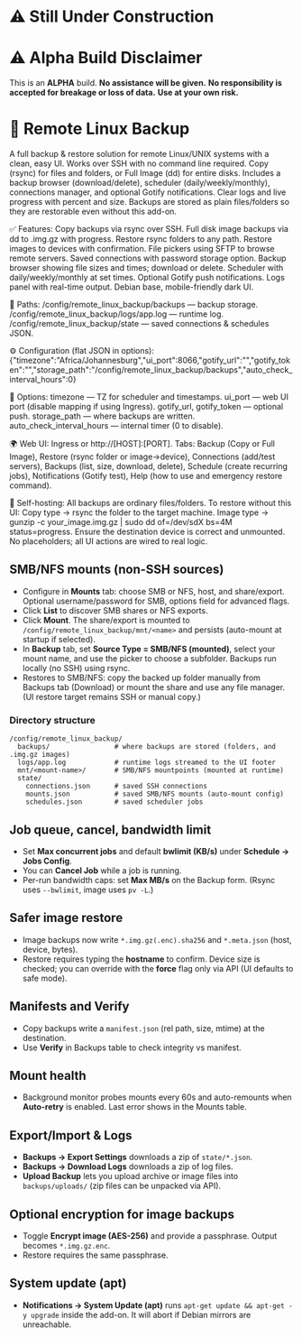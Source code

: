 # ⚠️ Still Under Construction

# ⚠️ Alpha Build Disclaimer

This is an **ALPHA** build. **No assistance will be given.** **No responsibility is accepted for breakage or loss of data.** **Use at your own risk.**

# 🧩 Remote Linux Backup
A full backup & restore solution for remote Linux/UNIX systems with a clean, easy UI. Works over SSH with no command line required. Copy (rsync) for files and folders, or Full Image (dd) for entire disks. Includes a backup browser (download/delete), scheduler (daily/weekly/monthly), connections manager, and optional Gotify notifications. Clear logs and live progress with percent and size. Backups are stored as plain files/folders so they are restorable even without this add-on.

✅ Features: Copy backups via rsync over SSH. Full disk image backups via dd to .img.gz with progress. Restore rsync folders to any path. Restore images to devices with confirmation. File pickers using SFTP to browse remote servers. Saved connections with password storage option. Backup browser showing file sizes and times; download or delete. Scheduler with daily/weekly/monthly at set times. Optional Gotify push notifications. Logs panel with real-time output. Debian base, mobile-friendly dark UI.

📁 Paths: /config/remote_linux_backup/backups — backup storage. /config/remote_linux_backup/logs/app.log — runtime log. /config/remote_linux_backup/state — saved connections & schedules JSON.

⚙️ Configuration (flat JSON in options): {"timezone":"Africa/Johannesburg","ui_port":8066,"gotify_url":"","gotify_token":"","storage_path":"/config/remote_linux_backup/backups","auto_check_interval_hours":0}

🧪 Options: timezone — TZ for scheduler and timestamps. ui_port — web UI port (disable mapping if using Ingress). gotify_url, gotify_token — optional push. storage_path — where backups are written. auto_check_interval_hours — internal timer (0 to disable).

🌍 Web UI: Ingress or http://[HOST]:[PORT]. Tabs: Backup (Copy or Full Image), Restore (rsync folder or image->device), Connections (add/test servers), Backups (list, size, download, delete), Schedule (create recurring jobs), Notifications (Gotify test), Help (how to use and emergency restore command).

🧠 Self-hosting: All backups are ordinary files/folders. To restore without this UI: Copy type -> rsync the folder to the target machine. Image type -> gunzip -c your_image.img.gz | sudo dd of=/dev/sdX bs=4M status=progress. Ensure the destination device is correct and unmounted. No placeholders; all UI actions are wired to real logic.


## SMB/NFS mounts (non-SSH sources)

- Configure in **Mounts** tab: choose SMB or NFS, host, and share/export. Optional username/password for SMB, options field for advanced flags.
- Click **List** to discover SMB shares or NFS exports.
- Click **Mount**. The share/export is mounted to `/config/remote_linux_backup/mnt/<name>` and persists (auto-mount at startup if selected).
- In **Backup** tab, set **Source Type = SMB/NFS (mounted)**, select your mount name, and use the picker to choose a subfolder. Backups run locally (no SSH) using rsync.
- Restores to SMB/NFS: copy the backed up folder manually from Backups tab (Download) or mount the share and use any file manager. (UI restore target remains SSH or manual copy.)

### Directory structure

```
/config/remote_linux_backup/
  backups/                # where backups are stored (folders, and .img.gz images)
  logs/app.log            # runtime logs streamed to the UI footer
  mnt/<mount-name>/       # SMB/NFS mountpoints (mounted at runtime)
  state/
    connections.json      # saved SSH connections
    mounts.json           # saved SMB/NFS mounts (auto-mount config)
    schedules.json        # saved scheduler jobs
```


## Job queue, cancel, bandwidth limit
- Set **Max concurrent jobs** and default **bwlimit (KB/s)** under **Schedule → Jobs Config**.
- You can **Cancel Job** while a job is running.
- Per-run bandwidth caps: set **Max MB/s** on the Backup form. (Rsync uses `--bwlimit`, image uses `pv -L`.)

## Safer image restore
- Image backups now write `*.img.gz(.enc).sha256` and `*.meta.json` (host, device, bytes).
- Restore requires typing the **hostname** to confirm. Device size is checked; you can override with the **force** flag only via API (UI defaults to safe mode).

## Manifests and Verify
- Copy backups write a `manifest.json` (rel path, size, mtime) at the destination.
- Use **Verify** in Backups table to check integrity vs manifest.

## Mount health
- Background monitor probes mounts every 60s and auto-remounts when **Auto-retry** is enabled. Last error shows in the Mounts table.

## Export/Import & Logs
- **Backups → Export Settings** downloads a zip of `state/*.json`.
- **Backups → Download Logs** downloads a zip of log files.
- **Upload Backup** lets you upload archive or image files into `backups/uploads/` (zip files can be unpacked via API).

## Optional encryption for image backups
- Toggle **Encrypt image (AES-256)** and provide a passphrase. Output becomes `*.img.gz.enc`.
- Restore requires the same passphrase.

## System update (apt)
- **Notifications → System Update (apt)** runs `apt-get update && apt-get -y upgrade` inside the add-on. It will abort if Debian mirrors are unreachable.

